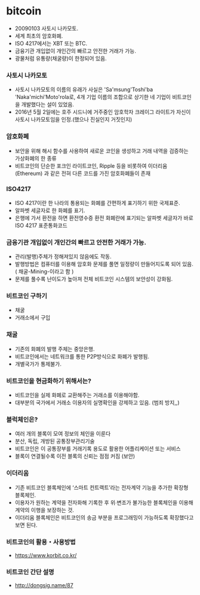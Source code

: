 # bitcoin
* 20090103 사토시 나카모토.
* 세계 최초의 암호화폐.
* ISO 4217에서는 XBT 또는 BTC.
* 금융기관 개입없이 개인간의 빠르고 안전한 거래가 가능.
* 광물처럼 유통량(채굴량)이 한정되어 있음.

### 사토시 나카모토
* 사토시 나카모토의 이름의 유래가 사실은 
 'Sa'msung'Toshi'ba 'Naka'michi'Moto'rola로, 
 4개 기업 이름의 조합으로 상기한 네 기업이 비트코인을 개발했다는 설이 있었음.
* 2016년 5월 2일에는 호주 시드니에 거주중인 
 암호학자 크레이그 라이트가 자신이 사토시 나카모토임을 인정.(했으나 진실인지 거짓인지)

### 암호화폐
* 보안을 위해 해시 함수를 사용하여 새로운 코인을 생성하고 거래 내역을 검증하는 가상화폐의 한 종류
* 비트코인의 단순한 포크인 라이트코인, Ripple 등을 비롯하여 이더리움(Ethereum) 과 같은 전혀 다른 코드를 가진 암호화폐들이 존재

### ISO4217
* ISO 4217이란 한 나라의 통용되는 화폐를 간편하게 표기하기 위한 국제표준. 
* 알파벳 세글자로 한 화폐를 표기. 
* 은행에 가서 환전을 하면 환전영수증 환전 화폐란에 
표기되는 알파벳 세글자가 바로 ISO 4217 표준통화코드

### 금융기관 개입없이 개인간의 빠르고 안전한 거래가 가능.
* 관리(발행)주체가 정해져있지 않음에도 작동.
* 발행방법은 컴퓨터를 이용해 암호화 문제를 풀면 
 일정량이 만들어지도록 되어 있음.( 채굴-Mining-이라고 함 )
* 문제를 풀수록 난이도가 높아져 전체 비트코인 시스템의 보안성이 강화됨.

### 비트코인 구하기
* 채굴
* 거래소에서 구입

### 채굴
* 기존의 화폐의 발행 주체는 중앙은행.
* 비트코인에서는 네트워크를 통한 P2P방식으로 화폐가 발행됨.
* 개별국가가 통제불가.

### 비트코인을 현금화하기 위해서는?
* 비트코인을 실제 화폐로 교환해주는 거래소를 이용해야함.
* 대부분의 국가에서 거래소 이용자의 실명확인을 강제하고 있음. (범죄 방지,,)

### 블럭체인은?
* 여러 개의 블록이 모여 정보의 체인을 이룬다
* 분산, 독립, 개방된 공통장부관리기술
* 비트코인은 이 공통장부를 거래기록 용도로 활용한 어플리케이션 또는 서비스
* 블록이 연결될수록 이전 블록의 신뢰는 점점 커짐 (보안)
 
### 이더리움
* 기존 비트코인 블록체인에 ‘스마트 컨트랙트’라는 전자계약 기능을 추가한 확장형 블록체인.
* 이용자가 원하는 계약을 전자화해 기록한 후 위∙변조가 불가능한 블록체인을 이용해 계약의 이행을 보장하는 것.
* 이더리움 블록체인은 비트코인의 송금 부분을 프로그래밍이 가능하도록 확장했다고 보면 된다.

### 비트코인의 활용・사용방법 
* https://www.korbit.co.kr/

### 비트코인 간단 설명
* http://dongsig.name/87
